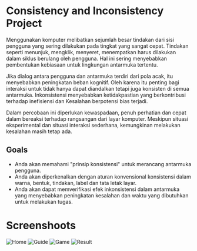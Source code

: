 # Consistency and Inconsistency Project
<p>Menggunakan komputer melibatkan sejumlah besar tindakan dari sisi pengguna yang sering dilakukan pada tingkat yang sangat cepat. Tindakan seperti menunjuk, mengklik, menyeret, menempatkan harus dilakukan dalam siklus berulang oleh pengguna. Hal ini sering menyebabkan pembentukan kebiasaan untuk lingkungan antarmuka tertentu.</p>
<p>Jika dialog antara pengguna dan antarmuka terdiri dari pola acak, itu menyebabkan peningkatan beban kognitif. Oleh karena itu penting bagi interaksi untuk tidak hanya dapat diandalkan tetapi juga konsisten di semua antarmuka. Inkonsistensi menyebabkan ketidakpastian yang berkontribusi terhadap inefisiensi dan Kesalahan berpotensi bias terjadi.</p>
<p>Dalam percobaan ini diperlukan kewaspadaan, penuh perhatian dan cepat dalam bereaksi terhadap rangsangan dari layar komputer. Meskipun situasi eksperimental dan situasi interaksi sederhana, kemungkinan melakukan kesalahan masih tetap ada.</p>
<h2>Goals</h2>
<ul>
  <li>Anda akan memahami "prinsip konsistensi" untuk merancang antarmuka pengguna.</li>
  <li>Anda akan diperkenalkan dengan aturan konvensional konsistensi dalam warna, bentuk, tindakan, label dan tata letak layar.</li>
  <li>Anda akan dapat memverifikasi efek inkonsistensi dalam antarmuka yang menyebabkan peningkatan kesalahan dan waktu yang dibutuhkan untuk melakukan tugas.</li>
</ul>
<!-- <h2>What I Used</h2> -->

# Screenshoots
![Home](https://user-images.githubusercontent.com/84588706/153857534-1751a03f-8422-40bb-b9de-344144d75bf6.jpg)
![Guide](https://user-images.githubusercontent.com/84588706/153857613-559b0196-f3db-401a-ba04-e4b993824cc5.jpg)
![Game](https://user-images.githubusercontent.com/84588706/153857718-9a184fd4-e1f7-4b4d-9f06-5779d2847f59.jpg)
![Result](https://user-images.githubusercontent.com/84588706/153857788-eebba38b-aee8-4b46-a15a-2bf77cbfeece.jpg)

